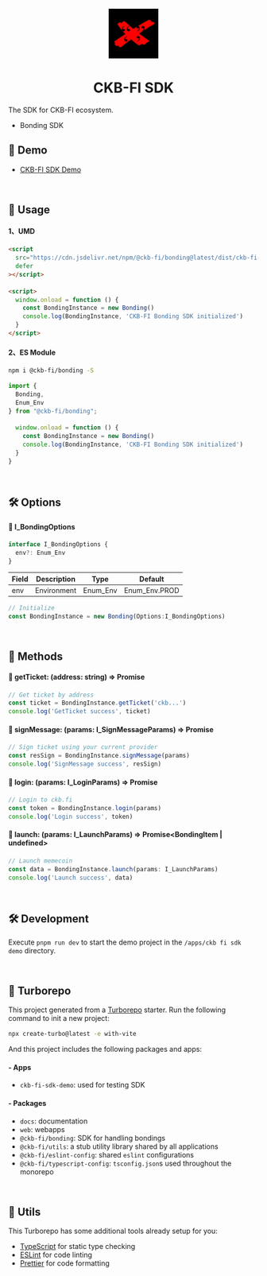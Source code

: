 <p align="center">
  <img src="./stories/assets/logo.png" style="width:100px;" alt="CKB-FI logo" />
</p>
<h1 align="center">CKB-FI SDK</h1>

The SDK for CKB-FI ecosystem.

- Bonding SDK

## 🎾 Demo

- [CKB-FI SDK Demo](https://ckb-fi-sdk-test.vercel.com/)

<br/>

## 💊 Usage

#### 1、UMD

```html
<script
  src="https://cdn.jsdelivr.net/npm/@ckb-fi/bonding@latest/dist/ckb-fi-bonding.umd.js"
  defer
></script>

<script>
  window.onload = function () {
    const BondingInstance = new Bonding()
    console.log(BondingInstance, 'CKB-FI Bonding SDK initialized')
  }
</script>
```

#### 2、ES Module

```bash
npm i @ckb-fi/bonding -S
```

```typescript
import {
  Bonding,
  Enum_Env
} from "@ckb-fi/bonding";

  window.onload = function () {
    const BondingInstance = new Bonding()
    console.log(BondingInstance, 'CKB-FI Bonding SDK initialized')
  }
}
```

<br/>

## 🛠️ Options

#### 🔸 I_BondingOptions

```typescript
interface I_BondingOptions {
  env?: Enum_Env
}
```

| Field | Description | Type     | Default       |
| ----- | ----------- | -------- | ------------- |
| env   | Environment | Enum_Env | Enum_Env.PROD |

```typescript
// Initialize
const BondingInstance = new Bonding(Options:I_BondingOptions)
```

<br/>

## 🧩 Methods

#### 🔹 getTicket: (address: string) => Promise<string>

```ts
// Get ticket by address
const ticket = BondingInstance.getTicket('ckb...')
console.log('GetTicket success', ticket)
```

#### 🔹 signMessage: (params: I_SignMessageParams) => Promise<any>

```ts
// Sign ticket using your current provider
const resSign = BondingInstance.signMessage(params)
console.log('SignMessage success', resSign)
```

#### 🔹 login: (params: I_LoginParams) => Promise<string>

```ts
// Login to ckb.fi
const token = BondingInstance.login(params)
console.log('Login success', token)
```

#### 🔹 launch: (params: I_LaunchParams) => Promise<BondingItem | undefined>

```ts
// Launch memecoin
const data = BondingInstance.launch(params: I_LaunchParams)
console.log('Launch success', data)
```

<br/>

## 🛠️ Development

Execute `pnpm run dev` to start the demo project in the `/apps/ckb fi sdk demo` directory.

<br/>

## 🧿 Turborepo

This project generated from a [Turborepo](https://turbo.build/repo/docs) starter. Run the following command to init a new project:

```bash
npx create-turbo@latest -e with-vite
```

And this project includes the following packages and apps:

#### - Apps

- `ckb-fi-sdk-demo`: used for testing SDK

#### - Packages

- `docs`: documentation
- `web`: webapps
- `@ckb-fi/bonding`: SDK for handling bondings
- `@ckb-fi/utils`: a stub utility library shared by all applications
- `@ckb-fi/eslint-config`: shared `eslint` configurations
- `@ckb-fi/typescript-config`: `tsconfig.json`s used throughout the monorepo

<br/>

## 🦴 Utils

This Turborepo has some additional tools already setup for you:

- [TypeScript](https://www.typescriptlang.org/) for static type checking
- [ESLint](https://eslint.org/) for code linting
- [Prettier](https://prettier.io) for code formatting

<br/>
